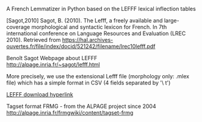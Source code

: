 
A French Lemmatizer in Python based on the LEFFF lexical inflection tables

[Sagot,2010] Sagot, B. (2010). The Lefff, a freely available and large-coverage morphological and syntactic lexicon for French. In 7th international conference on Language Resources and Evaluation (LREC 2010). Retrieved from https://hal.archives-ouvertes.fr/file/index/docid/521242/filename/lrec10lefff.pdf

Benoît Sagot Webpage about LEFFF<br/>
http://alpage.inria.fr/~sagot/lefff.html

More precisely, we use the extensional Lefff file (morphology only: .mlex file) which has a simple format in CSV (4 fields separated by '\ t')

<a href="https://gforge.inria.fr/frs/download.php/file/34601/lefff-3.4.mlex.tgz">LEFFF download hyperlink</a>

Tagset format FRMG - from the ALPAGE project since 2004<br/>
<a href="http://alpage.inria.fr/frmgwiki/content/tagset-frmg">http://alpage.inria.fr/frmgwiki/content/tagset-frmg</a>